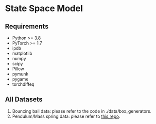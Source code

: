 # State Space Model

## Requirements

* Python >= 3.8
* PyTorch >= 1.7
* ipdb
* matplotlib
* numpy
* scipy
* Pillow
* pymunk
* pygame
* torchdiffeq


## All Datasets
1. Bouncing ball data: please refer to the code in ./data/box_generators.
2. Pendulum/Mass spring data: please refer to [this repo](https://github.com/deepmind/dm_hamiltonian_dynamics_suite).
